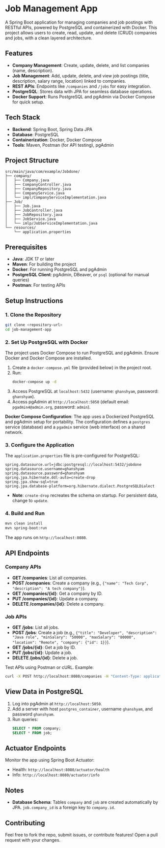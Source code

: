 # Job Management App

A Spring Boot application for managing companies and job postings with RESTful APIs, powered by PostgreSQL and containerized with Docker. This project allows users to create, read, update, and delete (CRUD) companies and jobs, with a clean layered architecture.

## Features

- **Company Management**: Create, update, delete, and list companies (name, description).
- **Job Management**: Add, update, delete, and view job postings (title, description, salary range, location) linked to companies.
- **REST APIs**: Endpoints like `/companies` and `/jobs` for easy integration.
- **PostgreSQL**: Stores data with JPA for seamless database operations.
- **Docker Support**: Runs PostgreSQL and pgAdmin via Docker Compose for quick setup.

## Tech Stack

- **Backend**: Spring Boot, Spring Data JPA
- **Database**: PostgreSQL
- **Containerization**: Docker, Docker Compose
- **Tools**: Maven, Postman (for API testing), pgAdmin

## Project Structure

```
src/main/java/com/example/Jobdone/
├── company/
│   ├── Company.java
│   ├── CompanyController.java
│   ├── CompanyRepository.java
│   ├── CompanyService.java
│   └── impl/CompanyServiceImplementation.java
├── Job/
│   ├── Job.java
│   ├── JobController.java
│   ├── JobRepository.java
│   ├── JobService.java
│   └── imlp/JobServiceImplementation.java
└── resources/
    └── application.properties
```

## Prerequisites

- **Java**: JDK 17 or later
- **Maven**: For building the project
- **Docker**: For running PostgreSQL and pgAdmin
- **PostgreSQL Client**: pgAdmin, DBeaver, or `psql` (optional for manual queries)
- **Postman**: For testing APIs

## Setup Instructions

### 1. Clone the Repository
```bash
git clone <repository-url>
cd job-management-app
```

### 2. Set Up PostgreSQL with Docker
The project uses Docker Compose to run PostgreSQL and pgAdmin. Ensure Docker and Docker Compose are installed.

1. Create a `docker-compose.yml` file (provided below) in the project root.
2. Run:
   ```bash
   docker-compose up -d
   ```
3. Access PostgreSQL at `localhost:5432` (username: `ghanshyam`, password: `ghanshyam`).
4. Access pgAdmin at `http://localhost:5050` (default email: `pgadmin4@admin.org`, password: `admin`).

**Docker Compose Configuration**:
The app uses a Dockerized PostgreSQL and pgAdmin setup for portability. The configuration defines a `postgres` service (database) and a `pgadmin` service (web interface) on a shared network.

### 3. Configure the Application
The `application.properties` file is pre-configured for PostgreSQL:
```properties
spring.datasource.url=jdbc:postgresql://localhost:5432/jobdone
spring.datasource.username=ghanshyam
spring.datasource.password=ghanshyam
spring.jpa.hibernate.ddl-auto=create-drop
spring.jpa.show-sql=true
spring.jpa.database-platform=org.hibernate.dialect.PostgreSQLDialect
```
- **Note**: `create-drop` recreates the schema on startup. For persistent data, change to `update`.

### 4. Build and Run
```bash
mvn clean install
mvn spring-boot:run
```
The app runs on `http://localhost:8080`.

## API Endpoints

### Company APIs
- **GET /companies**: List all companies.
- **POST /companies**: Create a company (e.g., `{"name": "Tech Corp", "description": "A tech company"}`).
- **GET /companies/{id}**: Get a company by ID.
- **PUT /companies/{id}**: Update a company.
- **DELETE /companies/{id}**: Delete a company.

### Job APIs
- **GET /jobs**: List all jobs.
- **POST /jobs**: Create a job (e.g., `{"title": "Developer", "description": "Java role", "minSalary": "50000", "maxSalary": "80000", "location": "Remote", "company": {"id": 1}}`).
- **GET /jobs/{id}**: Get a job by ID.
- **PUT /jobs/{id}**: Update a job.
- **DELETE /jobs/{id}**: Delete a job.

Test APIs using Postman or cURL. Example:
```bash
curl -X POST http://localhost:8080/companies -H "Content-Type: application/json" -d '{"name": "Tech Corp", "description": "A tech company"}'
```

## View Data in PostgreSQL
1. Log into pgAdmin at `http://localhost:5050`.
2. Add a server with host `postgres_container`, username `ghanshyam`, and password `ghanshyam`.
3. Run queries:
   ```sql
   SELECT * FROM company;
   SELECT * FROM job;
   ```

## Actuator Endpoints
Monitor the app using Spring Boot Actuator:
- Health: `http://localhost:8080/actuator/health`
- Info: `http://localhost:8080/actuator/info`

## Notes
- **Database Schema**: Tables `company` and `job` are created automatically by JPA. `job.company_id` is a foreign key to `company.id`.


## Contributing
Feel free to fork the repo, submit issues, or contribute features! Open a pull request with your changes.
